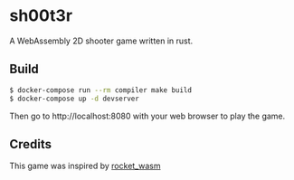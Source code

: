 # sh00t3r

A WebAssembly 2D shooter game written in rust.

## Build

```bash
$ docker-compose run --rm compiler make build
$ docker-compose up -d devserver
```

Then go to http://localhost:8080 with your web browser to play the game.

## Credits

This game was inspired by [rocket_wasm](https://github.com/aochagavia/rocket_wasm)
